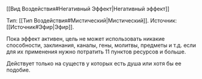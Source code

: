 [[Вид Воздействия#Негативный Эффект|Негативный эффект]]

Тип: [[Тип Воздействия#Мистический|Мистический]].
Источник: [[Источник#Эфир|Эфир]].

Пока эффект активен, цель не может использовать никакие способности, заклинания, каналы, гены, молитвы, предметы и т.д. если для их применения нужно потратить 11 пунктов ресурсов и больше. 

Действует только на существ у которых есть душа или хотя бы ее подобие. 

